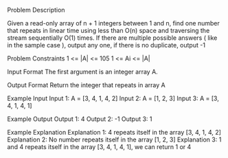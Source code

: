 Problem Description
 
 

Given a read-only array of n + 1 integers between 1 and n, find one number that repeats in linear time using less than O(n) space and traversing the stream sequentially O(1) times.
If there are multiple possible answers ( like in the sample case ), output any one, if there is no duplicate, output -1



Problem Constraints
1 <= |A| <= 105
1 <= Ai <= |A|


Input Format
The first argument is an integer array A.


Output Format
Return the integer that repeats in array A


Example Input
Input 1:
A = [3, 4, 1, 4, 2]
Input 2:
A = [1, 2, 3]
Input 3:
A = [3, 4, 1, 4, 1]


Example Output
Output 1:
4
Output 2:
-1
Output 3:
1


Example Explanation
Explanation 1:
4 repeats itself in the array [3, 4, 1, 4, 2]
Explanation 2:
No number repeats itself in the array [1, 2, 3]
Explanation 3:
1 and 4 repeats itself in the array [3, 4, 1, 4, 1], we can return 1 or 4